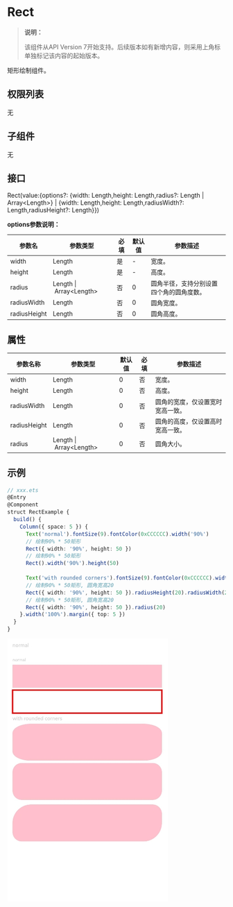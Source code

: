 # Rect

>  **说明：**
>
>  该组件从API Version 7开始支持。后续版本如有新增内容，则采用上角标单独标记该内容的起始版本。


矩形绘制组件。


## 权限列表

无


## 子组件

无


## 接口

Rect(value:{options?: {width: Length,height: Length,radius?: Length | Array&lt;Length&gt;} | {width: Length,height: Length,radiusWidth?: Length,radiusHeight?: Length}})

**options参数说明：**

| 参数名          | 参数类型                                    | 必填   | 默认值  | 参数描述                 |
| ------------ | --------------------------------------- | ---- | ---- | -------------------- |
| width        | Length                                  | 是    | -    | 宽度。                  |
| height       | Length                                  | 是    | -    | 高度。                  |
| radius       | Length&nbsp;\|&nbsp;Array&lt;Length&gt; | 否    | 0    | 圆角半径，支持分别设置四个角的圆角度数。 |
| radiusWidth  | Length                                  | 否    | 0    | 圆角宽度。                |
| radiusHeight | Length                                  | 否    | 0    | 圆角高度。                |

## 属性

| 参数名称         | 参数类型                                    | 默认值  | 必填   | 参数描述             |
| ------------ | --------------------------------------- | ---- | ---- | ---------------- |
| width        | Length                                  | 0    | 否    | 宽度。              |
| height       | Length                                  | 0    | 否    | 高度。              |
| radiusWidth  | Length                                  | 0    | 否    | 圆角的宽度，仅设置宽时宽高一致。 |
| radiusHeight | Length                                  | 0    | 否    | 圆角的高度，仅设置高时宽高一致。 |
| radius       | Length&nbsp;\|&nbsp;Array&lt;Length&gt; | 0    | 否    | 圆角大小。            |


## 示例

```ts
// xxx.ets
@Entry
@Component
struct RectExample {
  build() {
    Column({ space: 5 }) {
      Text('normal').fontSize(9).fontColor(0xCCCCCC).width('90%')
      // 绘制90% * 50矩形
      Rect({ width: '90%', height: 50 })
      // 绘制90% * 50矩形
      Rect().width('90%').height(50)

      Text('with rounded corners').fontSize(9).fontColor(0xCCCCCC).width('90%')
      // 绘制90% * 50矩形, 圆角宽高20
      Rect({ width: '90%', height: 50 }).radiusHeight(20).radiusWidth(20)
      // 绘制90% * 50矩形, 圆角宽高20
      Rect({ width: '90%', height: 50 }).radius(20)
    }.width('100%').margin({ top: 5 })
  }
}
```

![zh-cn_image_0000001174264386](figures/zh-cn_image_0000001174264386.png)
